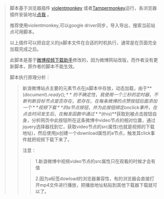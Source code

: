 > 脚本基于浏览器插件 [violentmonkey](https://chrome.google.com/webstore/detail/violentmonkey/jinjaccalgkegednnccohejagnlnfdag?hl=zh-CN) 或者[Tampermonkey](https://chrome.google.com/webstore/detail/tampermonkey/dhdgffkkebhmkfjojejmpbldmpobfkfo)运行，各浏览器插件安装地址[点我](https://greasyfork.org/zh-CN#home-step-1) 。
>
> 推荐使用violentmonkey,可以google driver同步，导入导出，搜索当前站点可用脚本。
>
> 以上插件可以把自定义的js脚本文件在合适的时机执行，通常是在页面完全加载完成之后。
>
> 此脚本是基于[微博视频下载助手](https://greasyfork.org/zh-CN/scripts/368211-%E5%BE%AE%E5%8D%9A%E8%A7%86%E9%A2%91%E4%B8%8B%E8%BD%BD%E5%8A%A9%E6%89%8B)修改的，因为微博网站改版，而作者没有更新脚本，原作者的脚本不能生效。
>
> 脚本执行原理分析：
>
> > 新浪微博站点主要的元素节点在js脚本中存放，动态加载，由于**$(document).ready();**的不确定性，我使用一个三秒的定时器，不断判断目标节点是否存在，若存在，在每条微博的点赞按钮后面添加一个**视频下载**的a节点按钮，并为此按钮绑定onclick事件，在点击时间发生后，在触发函数中通过**$(this)**获取到被点击按钮自身，分析网页中此按钮所在这条微博中video节点的相对位置，通过jquery选择器找到它，获取video节点的src属性(也就是视频的下载地址)，然后使用js创建一个download属性的a节点，触发其click事件就把视频下载下来了。
> >
> > 注意：
> >
> > > 1.新浪微博中视频video节点的src属性只在观看的时候才会有值
> > >
> > > 2.因为a标签dowload的浏览器兼容性，有的浏览器会直接打开mp4文件进行播放，把播放地址粘贴到其他下载器下载就可以了。